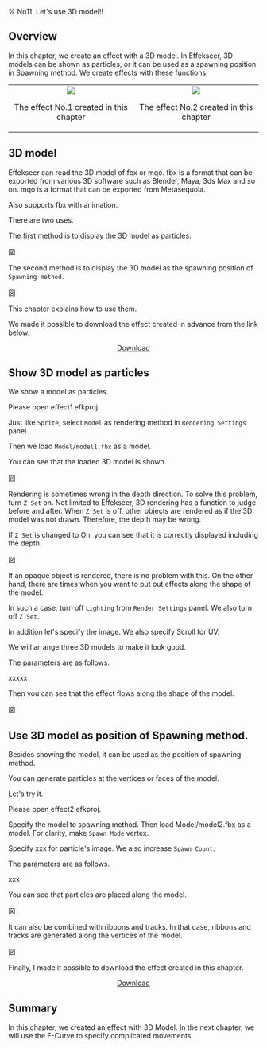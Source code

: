 ﻿% No11. Let's use 3D model!!

<div class="main">

## Overview

In this chapter, we create an effect with a 3D model.
In Effekseer, 3D models can be shown as particles, or it can be used as a spawning position in Spawning method.
We create effects with these functions.

<div align="center">
<table>
<tr>

<td>
<div align="center">
<img src="../../img/Tutorial/11_effect1.gif">
<p>The effect No.1 created in this chapter</p>
</div>
</td>
<td>
<div align="center">
<img src="../../img/Tutorial/11_effect2.gif">
<p>The effect No.2 created in this chapter</p>
</div>
</td>

</tr>
</table>
</div>

## 3D model

Effekseer can read the 3D model of fbx or mqo.
fbx is a format that can be exported from various 3D software such as Blender, Maya, 3ds Max and so on.
mqo is a format that can be exported from Metasequoia.

Also supports fbx with animation.

There are two uses.

The first method is to display the 3D model as particles.

図

The second method is to display the 3D model as the spawning position of ```Spawning method```.

図

This chapter explains how to use them.

<p>We made it possible to download the effect created in advance from the link below.</p>
<div align="center">
<p><a href = "../../Sample/11_01_Sample.zip">Download</a></p>
</div>

## Show 3D model as particles

We show a model as particles.

Please open effect1.efkproj.

Just like ```Sprite```, select ```Model``` as rendering method in ```Rendering Settings``` panel.

Then we load ```Model/model1.fbx``` as a model.

You can see that the loaded 3D model is shown.

図

Rendering is sometimes wrong in the depth direction.
To solve this problem, turn ```Z Set``` on.
Not limited to Effekseer, 3D rendering has a function to judge before and after.
When ```Z Set``` is off, other objects are rendered as if the 3D model was not drawn.
Therefore, the depth may be wrong.

If ```Z Set``` is changed to On, you can see that it is correctly displayed including the depth.

図

If an opaque object is rendered, there is no problem with this. 
On the other hand, there are times when you want to put out effects along the shape of the model.

In such a case, turn off ```Lighting``` from ```Render Settings``` panel.
We also turn off ```Z Set```.

In addition let's specify the image.
We also specify Scroll for UV.

We will arrange three 3D models to make it look good.

The parameters are as follows.

xxxxx

Then you can see that the effect flows along the shape of the model.

図

## Use 3D model as position of Spawning method.

Besides showing the model, it can be used as the position of spawning method.

You can generate particles at the vertices or faces of the model.

Let's try it.

Please open effect2.efkproj.

Specify the model to spawning method. Then load Model/model2.fbx as a model.
For clarity, make ```Spawn Mode``` vertex.

Specify xxx for particle's image.
We also increase ```Spawn Count```.

The parameters are as follows.

xxx

You can see that particles are placed along the model.

図

It can also be combined with ribbons and tracks.
In that case, ribbons and tracks are generated along the vertices of the model.

図


Finally, I made it possible to download the effect created in this chapter.

<div align="center">
<a href = "../../Sample/11_02_Sample.zip">Download</a>
</div>

## Summary

In this chapter, we created an effect with 3D Model.
In the next chapter, we will use the F-Curve to specify complicated movements.

</div>
